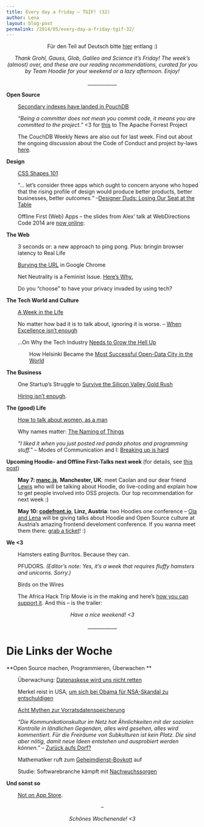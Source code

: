 ```yaml
---
title: Every day a friday – TGIF! (32)
author: Lena
layout: blog-post
permalink: /2014/05/every-day-a-friday-tgif-32/
---
```

<p style="text-align: center;">
  Für den Teil auf Deutsch bitte <a href="#deutsch">hier</a> entlang :)
</p>

<p style="text-align: center;">
  <em>Thank Grohl, Gauss, Glob, Galileo and Science it’s Friday! The week’s (almost) over, and these are our reading recommendations, curated for you by Team Hoodie for your weekend or a lazy afternoon. Enjoy!</em>
</p>

<p style="text-align: center;">
  ____________
</p>

**Open Source**

<p style="padding-left: 30px;">
  <a href="http://pouchdb.com/2014/05/01/secondary-indexes-have-landed-in-pouchdb.html">Secondary indexes have landed in PouchDB</a>
</p>

<p style="padding-left: 30px;">
  <em>&#8220;Being a committer does not mean you commit code, it means you are committed to the project.”</em> <3 for <a href="forrest.apache.org/committed.html">this</a> to The Apache Forrest Project
</p>

<p style="padding-left: 30px;">
  The CouchDB Weekly News are also out for last week. Find out about the ongoing discussion about the Code of Conduct and project by-laws <a href="https://blogs.apache.org/couchdb/entry/couchdb_weekly_news_may_1">here</a>.
</p>

**Design**

<p style="padding-left: 30px;">
  <a href="http://alistapart.com/article/css-shapes-101">CSS Shapes 101</a>
</p>

<p style="padding-left: 30px;">
  &#8220;… let’s consider three apps which ought to concern anyone who hoped that the rising profile of design would produce better products, better businesses, better <i>outcomes.&#8221;</i> –<strong id="__w2_pZtnes9_rating" class="rating_value three_digit"></strong><span id="ld_ymykyn_44161"></span><a href="https://mokriya.quora.com/Designer-Duds-Losing-Our-Seat-at-the-Table?srid=h1hP&share=1"><span class="inline_editor_value">Designer Duds: Losing Our Seat at the Table</span></a><span id="ld_ymykyn_44161"></span><span id="ld_ymykyn_44161"></span><span id="ld_ymykyn_44161"></span><span id="ld_ymykyn_44161"></span><span id="ld_ymykyn_44161"></span><span id="ld_ymykyn_44161"></span>
</p>

<p style="padding-left: 30px;">
  Offline First (Web) Apps – the slides from Alex&#8217; talk at WebDirections Code 2014 are <a href="https://speakerdeck.com/espylaub/offline-first-web-apps">now online</a>:
</p>



**The Web**

<p style="padding-left: 30px;">
  3 seconds or: a new approach to ping pong. Plus: bringin browser latency to Real Life <!--more-->
</p>



<p style="padding-left: 30px;">
  <a href="http://www.allenpike.com/2014/burying-the-url/">Burying the URL</a> in Google Chrome
</p>

<p style="padding-left: 30px;">
  Net Neutrality is a Feminist Issue. <a href="http://bitchmagazine.org/post/net-neutrality-is-a-feminist-issue-heres-why">Here&#8217;s Why.</a>
</p>

<p style="padding-left: 30px;">
  Do you &#8220;choose&#8221; to have your privacy invaded by using tech?
</p>



**The Tech World and Culture**

<p style="padding-left: 30px;">
  <a href="http://geekfeminism.org/2014/04/25/a-week-in-the-life/">A Week in the Life</a>
</p>

<p style="padding-left: 30px;">
  No matter how bad it is to talk about, ignoring it is worse. – <a href="https://medium.com/theli-st-medium/79643e226c6a">When Excellence isn&#8217;t enough</a>
</p>

<p style="padding-left: 30px;">
  &#8230;On Why the Tech Industry <a href="http://justoneguysthoughts.com/post/83890334541/on-why-the-tech-industry-needs-to-grow-the-hell-up">Needs to Grow the Hell Up</a>
</p>

<div class="post-heading" style="padding-left: 30px;">
  <p style="padding-left: 30px;">
    How Helsinki Became the <a href="http://www.theatlanticcities.com/technology/2014/04/how-helsinki-mashed-open-data-regionalism/8994/">Most Successful Open-Data City in the World</a>
  </p>
</div>

**The Business**

<p style="padding-left: 30px;">
  One Startup’s Struggle to <a href="http://www.wired.com/2014/04/no-exit/?src=longreads">Survive the Silicon Valley Gold Rush</a>
</p>

<p style="padding-left: 30px;">
  <a href="http://modelviewculture.com/pieces/hiring-isn-t-enough">Hiring isn&#8217;t enough</a>.
</p>

**The (good) Life**

<p class="post-title" style="padding-left: 30px;">
  <a href="https://medium.com/p/6942d29d724">How to talk about women, as a man</a>
</p>

<p class="post-field subtitle post-subtitle" style="padding-left: 30px;">
  Why names matter: <a href="http://geekfeminism.org/2014/04/28/the-naming-of-things/">The Naming of Things</a><em><br /> </em>
</p>

<p class="post-field subtitle post-subtitle" style="padding-left: 30px;">
  <em>&#8220;I liked it when you just posted red panda photos and programming stuff.&#8221;</em> – Modes of Communication and I: <a href="http://realityhacking.net/post/84116321130/modes-of-communication-and-i-breaking-up-is-hard-to-do">Breaking up is hard</a>
</p>

<p class="post-field subtitle post-subtitle">
  <strong>Upcoming Hoodie- and Offline First-Talks next week </strong>(for details, see <a href="http://blog.hood.ie/2014/04/hoodietime-events-and-conferences-with-hoodies-in-april-and-may/">this post</a>)
</p>

<p style="padding-left: 30px;">
  <strong>May 7: <a href="http://mancjs.com/">manc.js</a></strong>, <strong>Manchester, UK</strong>: meet Caolan and our dear friend <a href="http://twitter.com/lewiscowper">Lewis</a> who will be talking about Hoodie, do live-coding and explain how to get people involved into OSS projects. Our top recommendation for next week :)
</p>

<p style="padding-left: 30px;">
  <strong>May 10: <a href="http://codefront.io/">codefront.io</a></strong>, <strong>Linz, Austria</strong>: two Hoodies one conference – <a href="http://codefront.io/#speakers">Ola and Lena</a> will be giving talks about Hoodie and Open Source culture at Austria&#8217;s amazing frontend develoment conference. If you wanna meet them there: <a href="http://codefront.io/#tickets">grab a ticket</a>! :)<del></del>
</p>

**We <3**

<p style="padding-left: 30px;">
  Hamsters eating Burritos. Because they can.
</p>



<p style="padding-left: 30px;">
  PFUDORS. <em>(Editor&#8217;s note: Yes, it&#8217;s a week that requires fluffy hamsters and unicorns. Sorry.)</em>
</p>



<p style="padding-left: 30px;">
  Birds on the Wires
</p>



<p style="padding-left: 30px;">
  The Africa Hack Trip Movie is in the making and here&#8217;s <a href="https://www.indiegogo.com/projects/africahacktrip-the-movie">how you can support it</a>. And this – is the trailer:
</p>



<p style="text-align: center;">
  <em>Have a nice weekend! <3</em>
</p>

<p style="text-align: center;">
  ____________
</p>

# <a id="deutsch"></a>Die Links der Woche

**Open Source machen, Programmieren, Überwachen
**

<p style="padding-left: 30px;">
  Überwachung: <a href="https://www.freitag.de/autoren/der-freitag/datenaskese-wird-uns-nicht-retten">Datenaskese wird uns nicht retten</a>
</p>

<p style="padding-left: 30px;">
  Merkel reist in USA, <a href="http://www.der-postillon.com/2014/05/merkel-reist-in-usa-um-sich-bei-obama.html">um sich bei Obama für NSA-Skandal zu entschuldigen</a>
</p>

<p style="padding-left: 30px;">
  <a href="http://www.internet-law.de/2014/04/acht-mythen-zur-vorratsdatenspeicherung.html">Acht Mythen zur Vorratsdatenspeicherung</a>
</p>

<p style="padding-left: 30px;">
  <em>&#8220;Die Kommunikationskultur im Netz hat Ähnlichkeiten mit der sozialen Kontrolle in ländlichen Gegenden, alles wird gesehen, alles wird kommentiert. Für die Freiräume von Subkulturen ist kein Platz. Die sind aber nötig, damit neue Ideen entstehen und ausprobiert werden können.&#8221;</em> – <a href="http://blogs.faz.net/10vor8/2014/04/25/zurueck-aufs-dorf-1296/">Zurück aufs Dorf? </a>
</p>

<p style="padding-left: 30px;">
  Mathematiker ruft zum <a href="http://www.zeit.de/digital/datenschutz/2014-04/mathematiker-nsa-boykott">Geheimdienst-Boykott</a> auf
</p>

<p style="padding-left: 30px;">
  Studie: Softwarebranche kämpft mit <a href="http://m.heise.de/developer/meldung/Softwarebranche-kaempft-mit-Nachwuchssorgen-2178478.html?from-classic=1">Nachwuchssorgen</a>
</p>

**Und sonst so**

<p style="padding-left: 30px;">
  <a href="http://notonappstore.com/">Not on App Store</a>.
</p>

<p style="text-align: center;">
  –
</p>

<p style="text-align: center;">
  <em>Schönes Wochenende! <3</em>
</p>